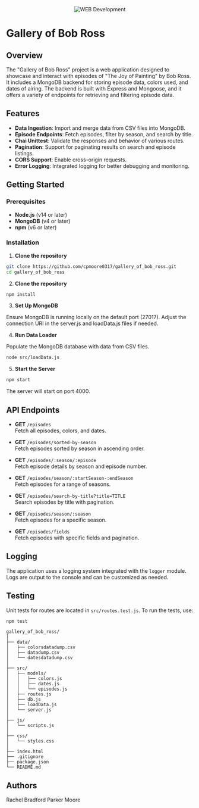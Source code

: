 <div align="center">
  <img src="https://capsule-render.vercel.app/api?type=waving&height=300&color=gradient&text=The%20Joy%20Of%20Coding&fontColor=FFFFFF" alt="WEB Development"/>
</div>

# Gallery of Bob Ross

## Overview

The "Gallery of Bob Ross" project is a web application designed to showcase and interact with episodes of "The Joy of Painting" by Bob Ross. It includes a MongoDB backend for storing episode data, colors used, and dates of airing. The backend is built with Express and Mongoose, and it offers a variety of endpoints for retrieving and filtering episode data.

## Features

- **Data Ingestion**: Import and merge data from CSV files into MongoDB.
- **Episode Endpoints**: Fetch episodes, filter by season, and search by title.
- **Chai Unittest**: Validate the responses and behavior of various routes.
- **Pagination**: Support for paginating results on search and episode listings.
- **CORS Support**: Enable cross-origin requests.
- **Error Logging**: Integrated logging for better debugging and monitoring.

## Getting Started

### Prerequisites

- **Node.js** (v14 or later)
- **MongoDB** (v4 or later)
- **npm** (v6 or later)

### Installation

1. **Clone the repository**

```bash
git clone https://github.com/cpmoore0317/gallery_of_bob_ross.git
cd gallery_of_bob_ross
```

2. **Clone the repository**

```bash
npm install
```

3. **Set Up MongoDB**

Ensure MongoDB is running locally on the default port (27017). Adjust the connection URI in the server.js and loadData.js files if needed.

4. **Run Data Loader**

Populate the MongoDB database with data from CSV files.
```bash
node src/loadData.js
```

5. **Start the Server**

```bash
npm start
```

The server will start on port 4000.

## API Endpoints

- **GET** `/episodes`  
  Fetch all episodes, colors, and dates.

- **GET** `/episodes/sorted-by-season`  
  Fetch episodes sorted by season in ascending order.

- **GET** `/episodes/:season/:episode`  
  Fetch episode details by season and episode number.

- **GET** `/episodes/season/:startSeason-:endSeason`  
  Fetch episodes for a range of seasons.

- **GET** `/episodes/search-by-title?title=TITLE`  
  Search episodes by title with pagination.

- **GET** `/episodes/season/:season`  
  Fetch episodes for a specific season.

- **GET** `/episodes/fields`  
  Fetch episodes with specific fields and pagination.

## Logging

The application uses a logging system integrated with the `logger` module. Logs are output to the console and can be customized as needed.

## Testing

Unit tests for routes are located in `src/routes.test.js`. To run the tests, use:

```bash
npm test
```

```plaintext
gallery_of_bob_ross/
│
├── data/
│   ├── colorsdatadump.csv
│   ├── datadump.csv
│   └── datesdatadump.csv
│
├── src/
│   ├── models/
│   │   ├── colors.js
│   │   ├── dates.js
│   │   └── episodes.js
│   ├── routes.js
│   ├── db.js
│   ├── loadData.js
│   └── server.js
│
├── js/
│   └── scripts.js
│
├── css/
│   └── styles.css
│
├── index.html
├── .gitignore
├── package.json
└── README.md
```

## Authors
Rachel Bradford
Parker Moore